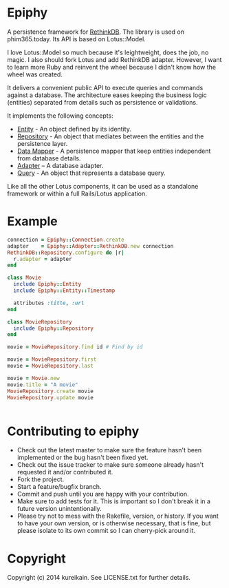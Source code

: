 # Epiphy

A persistence framework for [RethinkDB](http://rethinkdb.com). The library is used on phim365.today. Its API is based on Lotus::Model.

I love Lotus::Model so much because it's leightweight, does the job, no
magic. I also should fork Lotus and add RethinkDB adapter. However, I want
to learn more Ruby and reinvent the wheel because I didn't know how the
wheel was created.

It delivers a convenient public API to execute queries and commands against a database.
The architecture eases keeping the business logic (entities) separated from details such as persistence or validations.

It implements the following concepts:

  * [Entity](#entities) - An object defined by its identity.
  * [Repository](#repositories) - An object that mediates between the entities and the persistence layer.
  * [Data Mapper](#data-mapper) - A persistence mapper that keep entities independent from database details.
  * [Adapter](#adapter) – A database adapter.
  * [Query](#query) - An object that represents a database query.

Like all the other Lotus components, it can be used as a standalone framework or within a full Rails/Lotus application.

# Example

```ruby
connection = Epiphy::Connection.create
adapter    = Epiphy::Adapter::RethinkDB.new connection
RethinkDB::Repository.configure do |r|
  r.adapter = adapter 
end

class Movie
  include Epiphy::Entity
  include Epiphy::Entity::Timestamp

  attributes :title, :url
end

class MovieRepository
  include Epiphy::Repository  
end

movie = MovieRepository.find id # Find by id

movie = MovieRepository.first
movie = MovieRepository.last

movie = Movie.new
movie.title = "A movie"
MovieRepository.create movie
MovieRepository.update movie



```

# Contributing to epiphy
 
* Check out the latest master to make sure the feature hasn't been implemented or the bug hasn't been fixed yet.
* Check out the issue tracker to make sure someone already hasn't requested it and/or contributed it.
* Fork the project.
* Start a feature/bugfix branch.
* Commit and push until you are happy with your contribution.
* Make sure to add tests for it. This is important so I don't break it in a future version unintentionally.
* Please try not to mess with the Rakefile, version, or history. If you want to have your own version, or is otherwise necessary, that is fine, but please isolate to its own commit so I can cherry-pick around it.

# Copyright

Copyright (c) 2014 kureikain. See LICENSE.txt for
further details.
